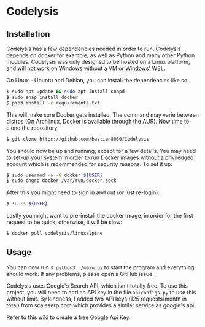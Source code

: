 # Codelysis

## Installation

Codelysis has a few dependencies needed in order to run. Codelysis depends on docker for example, as well as Python and many other Python modules. Codelysis was only designed to be hosted on a Linux platform, and will not work on Windows without a VM or Windows' WSL. 

On Linux - Ubuntu and Debian, you can install the dependencies like so:

```sh
$ sudo apt update && sudo apt install snapd
$ sudo snap install docker
$ pip3 install -r requirements.txt
```

This will make sure Docker gets installed. The command may varie between distros (On Archlinux, Docker is available through the AUR). Now time to clone the repository:
```sh
$ git clone https://github.com/bastien8060/Codelysis
```
You should now be up and running, except for a few details. You may need to set-up your system in order to run Docker images without a priviledged account which is recommended for security reasons. To set it up:

```sh
$ sudo usermod -a -G docker ${USER}
$ sudo chgrp docker /var/run/docker.sock
```
After this you might need to sign in and out (or just re-login):
```sh
$ su -s ${USER}
```

Lastly you might want to pre-install the docker image, in order for the first request to be quick, otherwise, it will be slow:

```sh
$ docker pull codelysis/linuxalpine
```

## Usage

You can now run `$ python3 ./main.py` to start the program and everything should work. If any problems, please open a GitHub issue.

Codelysis uses Google's Search API, which isn't totally free. To use this project, you will need to add an API key in the file `apiconfigs.py` to use this without limit. By kindness, I added two API keys (125 requests/month in total) from scaleserp.com which provides a similar service as google's api. 

Refer to this [wiki](https://github.com/bastien8060/Codelysis/wiki/Create-a-Google-Search-Api-key) to create a free Google Api Key.
